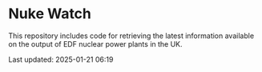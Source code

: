 # Nuke Watch

This repository includes code for retrieving the latest information available on the output of EDF nuclear power plants in the UK.

Last updated: 2025-01-21 06:19